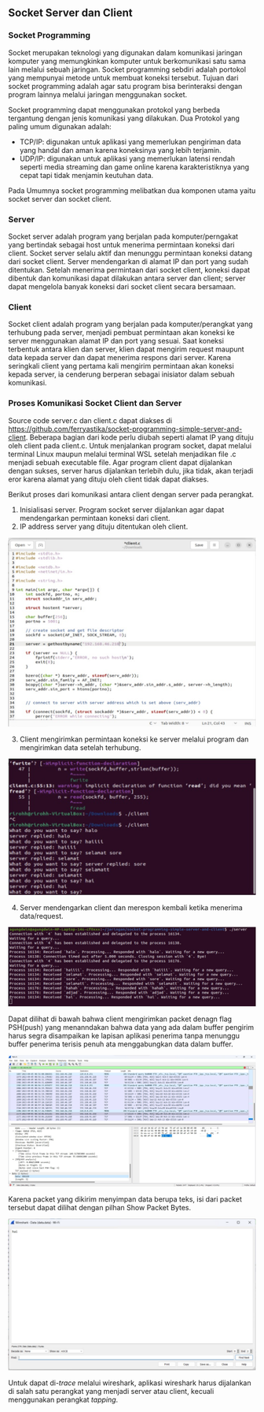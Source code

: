 ## Socket Server dan Client

### Socket Programming
Socket merupakan teknologi yang digunakan dalam komunikasi jaringan komputer yang memungkinkan komputer untuk berkomunikasi satu sama lain melalui sebuah jaringan. Socket programming sebdiri adalah portokol yang mempunyai metode untuk membuat koneksi tersebut. Tujuan dari socket programming adalah agar satu program bisa berinteraksi dengan program lainnya melalui jaringan menggunakan socket.

Socket programming dapat menggunakan protokol yang berbeda tergantung dengan jenis komunikasi yang dilakukan. Dua Protokol yang paling umum digunakan adalah:
- TCP/IP: digunakan untuk aplikasi yang memerlukan pengiriman data yang handal dan aman karena koneksinya yang lebih terjamin.
- UDP/IP: digunakan untuk aplikasi yang memerlukan latensi rendah seperti media streaming dan game online karena karakteristiknya yang cepat tapi tidak menjamin keutuhan data.

Pada Umumnya socket programming melibatkan dua komponen utama yaitu socket server dan socket client.

### Server
Socket server adalah program yang berjalan pada komputer/perngakat yang bertindak sebagai host untuk menerima permintaan koneksi dari client. Socket server selalu aktif dan menunggu permintaan koneksi datang dari socket client. Server mendengarkan di alamat IP dan port yang sudah ditentukan. Setelah menerima permintaan dari socket client, koneksi dapat dibentuk dan komunikasi dapat dilakukan antara server dan client; server dapat mengelola banyak koneksi dari socket client secara bersamaan. 

### Client
Socket client adalah program yang berjalan pada komputer/perangkat yang terhubung pada server, menjadi pembuat permintaan akan koneksi ke server menggunakan alamat IP dan port yang sesuai. Saat koneksi terbentuk antara klien dan server, klien dapat mengirim request maupunt data kepada server dan dapat menerima respons dari server. Karena seringkali client yang pertama kali mengirim permintaan akan koneksi kepada server, ia cenderung berperan sebagai inisiator dalam sebuah komunikasi.

### Proses Komunikasi Socket Client dan Server
Source code server.c dan client.c dapat diakses di https://github.com/ferryastika/socket-programming-simple-server-and-client. Beberapa bagian dari kode perlu diubah seperti alamat IP yang dituju oleh client pada client.c. Untuk menjalankan program socket, dapat melalui terminal Linux maupun melalui terminal WSL setelah menjadikan file .c menjadi sebuah executable file. Agar program client dapat dijalankan dengan sukses, server harus dijalankan terlebih dulu, jika tidak, akan terjadi eror karena alamat yang dituju oleh client tidak dapat diakses.

Berikut proses dari komunikasi antara client dengan server pada perangkat. 
1. Inisialisasi server. Program socket server dijalankan agar dapat mendengarkan permintaan koneksi dari client.
2. IP address server yang dituju ditentukan oleh client.
<p align="center">
<img src="../assets/socket-client.c.png">
</p>

3. Client mengirimkan permintaan koneksi ke server melalui program dan mengirimkan data setelah terhubung.
<p align="center">
<img src="../assets/socket-client-request.png">
</p>

4. Server mendengarkan client dan merespon kembali ketika menerima data/request.
<p align="center">
<img src="../assets/socket-server-listen.png">
</p>

Dapat dilihat di bawah bahwa client mengirimkan packet denagn flag PSH(push) yang menanndakan bahwa data yang ada dalam buffer pengirim harus segra disampaikan ke lapisan aplikasi penerima tanpa menunggu buffer penerima terisis penuh ata menggabungkan data dalam buffer.
<p align="center">
<img src="../assets/socket-wireshark.jpg">
</p>

Karena packet yang dikirim menyimpan data berupa teks, isi dari packet tersebut dapat dilihat dengan pilhan Show Packet Bytes.
<p align="center">
<img src="../assets/socket-packet.png">
</p>

Untuk dapat di-*trace* melalui wireshark, aplikasi wireshark harus dijalankan di salah satu perangkat yang menjadi server atau client, kecuali menggunakan perangkat *tapping*.